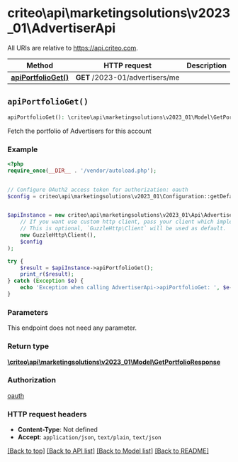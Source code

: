 # criteo\api\marketingsolutions\v2023_01\AdvertiserApi

All URIs are relative to https://api.criteo.com.

Method | HTTP request | Description
------------- | ------------- | -------------
[**apiPortfolioGet()**](AdvertiserApi.md#apiPortfolioGet) | **GET** /2023-01/advertisers/me | 


## `apiPortfolioGet()`

```php
apiPortfolioGet(): \criteo\api\marketingsolutions\v2023_01\Model\GetPortfolioResponse
```



Fetch the portfolio of Advertisers for this account

### Example

```php
<?php
require_once(__DIR__ . '/vendor/autoload.php');


// Configure OAuth2 access token for authorization: oauth
$config = criteo\api\marketingsolutions\v2023_01\Configuration::getDefaultConfiguration()->setAccessToken('YOUR_ACCESS_TOKEN');


$apiInstance = new criteo\api\marketingsolutions\v2023_01\Api\AdvertiserApi(
    // If you want use custom http client, pass your client which implements `GuzzleHttp\ClientInterface`.
    // This is optional, `GuzzleHttp\Client` will be used as default.
    new GuzzleHttp\Client(),
    $config
);

try {
    $result = $apiInstance->apiPortfolioGet();
    print_r($result);
} catch (Exception $e) {
    echo 'Exception when calling AdvertiserApi->apiPortfolioGet: ', $e->getMessage(), PHP_EOL;
}
```

### Parameters

This endpoint does not need any parameter.

### Return type

[**\criteo\api\marketingsolutions\v2023_01\Model\GetPortfolioResponse**](../Model/GetPortfolioResponse.md)

### Authorization

[oauth](../../README.md#oauth)

### HTTP request headers

- **Content-Type**: Not defined
- **Accept**: `application/json`, `text/plain`, `text/json`

[[Back to top]](#) [[Back to API list]](../../README.md#endpoints)
[[Back to Model list]](../../README.md#models)
[[Back to README]](../../README.md)
